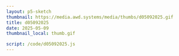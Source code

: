```yaml
---
layout: p5-sketch
thumbnail: https://media.awd.systems/media/thumbs/d05092025.gif
title: d05092025
date: 2025-05-09
thumbnail_local: thumb.gif

script: /code/d05092025.js
---
```

